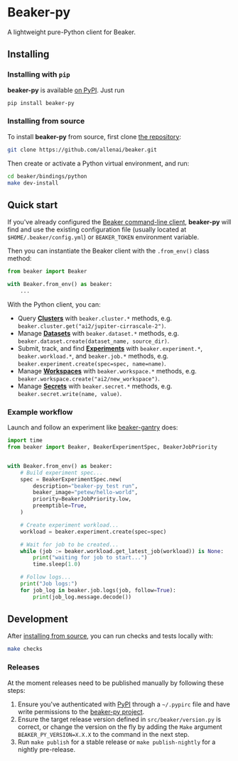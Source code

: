 # Beaker-py

A lightweight pure-Python client for Beaker.

## Installing

### Installing with `pip`

**beaker-py** is available [on PyPI](https://pypi.org/project/beaker-py/). Just run

```bash
pip install beaker-py
```

### Installing from source

To install **beaker-py** from source, first clone [the repository](https://github.com/allenai/beaker):

```bash
git clone https://github.com/allenai/beaker.git
```

Then create or activate a Python virtual environment, and run:

```bash
cd beaker/bindings/python
make dev-install
```

## Quick start

If you've already configured the [Beaker command-line client](https://github.com/allenai/beaker/),
**beaker-py** will find and use the existing configuration file (usually located at `$HOME/.beaker/config.yml`) or `BEAKER_TOKEN` environment variable.

Then you can instantiate the Beaker client with the `.from_env()` class method:

```python
from beaker import Beaker

with Beaker.from_env() as beaker:
    ...
```

With the Python client, you can:
- Query [**Clusters**](https://beaker-docs.apps.allenai.org/concept/clusters.html) with `beaker.cluster.*` methods, e.g. `beaker.cluster.get("ai2/jupiter-cirrascale-2")`.
- Manage [**Datasets**](https://beaker-docs.apps.allenai.org/concept/datasets.html) with `beaker.dataset.*` methods, e.g. `beaker.dataset.create(dataset_name, source_dir)`.
- Submit, track, and find [**Experiments**](https://beaker-docs.apps.allenai.org/concept/experiments.html) with `beaker.experiment.*`, `beaker.workload.*`, and `beaker.job.*` methods, e.g. `beaker.experiment.create(spec=spec, name=name)`.
- Manage [**Workspaces**](https://beaker-docs.apps.allenai.org/concept/workspaces.html) with `beaker.workspace.*` methods, e.g. `beaker.workspace.create("ai2/new_workspace")`.
- Manage [**Secrets**](https://beaker-docs.apps.allenai.org/concept/secrets.html) with `beaker.secret.*` methods, e.g. `beaker.secret.write(name, value)`.

### Example workflow

Launch and follow an experiment like [beaker-gantry](https://github.com/allenai/beaker-gantry) does:

```python
import time
from beaker import Beaker, BeakerExperimentSpec, BeakerJobPriority


with Beaker.from_env() as beaker:
    # Build experiment spec...
    spec = BeakerExperimentSpec.new(
        description="beaker-py test run",
        beaker_image="petew/hello-world",
        priority=BeakerJobPriority.low,
        preemptible=True,
    )

    # Create experiment workload...
    workload = beaker.experiment.create(spec=spec)

    # Wait for job to be created...
    while (job := beaker.workload.get_latest_job(workload)) is None:
        print("waiting for job to start...")
        time.sleep(1.0)

    # Follow logs...
    print("Job logs:")
    for job_log in beaker.job.logs(job, follow=True):
        print(job_log.message.decode())
```

## Development

After [installing from source](#installing-from-source), you can run checks and tests locally with:

```bash
make checks
```

### Releases

At the moment releases need to be published manually by following these steps:

1. Ensure you've authenticated with [PyPI](https://pypi.org/) through a `~/.pypirc` file and have write permissions to the [beaker-py project](https://pypi.org/project/beaker-py/).
2. Ensure the target release version defined in `src/beaker/version.py` is correct, or change the version on the fly by adding the `Make` argument `BEAKER_PY_VERSION=X.X.X` to the command in the next step.
3. Run `make publish` for a stable release or `make publish-nightly` for a nightly pre-release.
